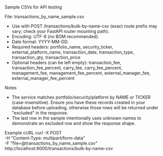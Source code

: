 Sample CSVs for API testing

File: transactions_by_name_sample.csv
- Use with POST /transactions/bulk-by-name-csv (exact route prefix may vary; check your FastAPI router mounting path).
- Encoding: UTF-8 (no BOM recommended).
- Date format: YYYY-MM-DD.
- Required headers:
  portfolio_name, security_ticker, external_platform_name, transaction_date, transaction_type, transaction_qty, transaction_price
- Optional headers (can be left empty):
  transaction_fee, transaction_fee_percent, carry_fee, carry_fee_percent, management_fee, management_fee_percent, external_manager_fee, external_manager_fee_percent

Notes
- The service matches portfolio/security/platform by NAME or TICKER (case-insensitive). Ensure you have these records created in your database before uploading, otherwise those rows will be returned under "excluded" in the response.
- The last row in the sample intentionally uses unknown names to demonstrate an excluded row and show the response shape.

Example cURL
curl -X POST \
  -H "Content-Type: multipart/form-data" \
  -F "file=@transactions_by_name_sample.csv" \
  http://localhost:8000/transactions/bulk-by-name-csv
